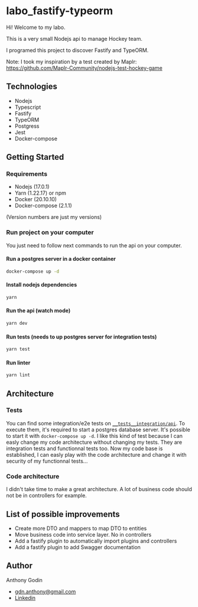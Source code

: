 # labo_fastify-typeorm
Hi! Welcome to my labo.

This is a very small Nodejs api to manage Hockey team.

I programed this project to discover Fastify and TypeORM.

Note: I took my inspiration by a test created by Maplr: https://github.com/Maplr-Community/nodejs-test-hockey-game

## Technologies
* Nodejs
* Typescript
* Fastify
* TypeORM
* Postgress
* Jest
* Docker-compose

## Getting Started
### Requirements
* Nodejs (17.0.1)
* Yarn (1.22.17) or npm
* Docker (20.10.10)
* Docker-compose (2.1.1)

(Version numbers are just my versions)

### Run project on your computer
You just need to follow next commands to run the api on your computer.

#### Run a postgres server in a docker container
```sh
docker-compose up -d
```

#### Install nodejs dependencies
```sh
yarn
```

#### Run the api (watch mode)
```sh
yarn dev
```

#### Run tests (needs to up postgres server for integration tests)
```sh
yarn test
```

#### Run linter
```sh
yarn lint
```

## Architecture
### Tests
You can find some integration/e2e tests on [`__tests__integration/api`](https://github.com/AnthoGdn/labo_fastify-typeorm/tree/master/__tests__/integration/api).
To execute them, it's required to start a postgres database server. It's possible to start it with `docker-compose up -d`.
I like this kind of test because I can easly change my code architecture without changing my tests. They are integration tests and functionnal tests too.
Now my code base is established, I can easly play with the code architecture and change it with security of my functionnal tests... 

### Code architecture
I didn't take time to make a great architecture. A lot of business code should not be in controllers for example.

## List of possible improvements
* Create more DTO and mappers to map DTO to entities
* Move business code into service layer. No in controllers
* Add a fastify plugin to automatically import plugins and controllers
* Add a fastify plugin to add Swagger documentation

## Author
Anthony Godin
- [gdn.anthony@gmail.com](mailto:gdn.anthony@gmail.com)
- [Linkedin](https://www.linkedin.com/in/anthony-godin-/)

